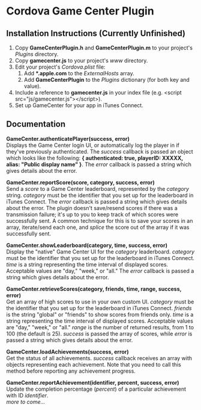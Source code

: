 # Cordova Game Center Plugin

## Installation Instructions (Currently Unfinished)

1. Copy __GameCenterPlugin.h__ and __GameCenterPlugin.m__ to your project's _Plugins_ directory.
2. Copy __gamecenter.js__ to your project's _www_ directory.
3. Edit your project's _Cordova.plist_ file:
	1. Add __*.apple.com__ to the _ExternalHosts_ array.
	2. Add __GameCenterPlugin__ to the _Plugins_ dictionary (for both key and value).
4. Include a reference to __gamecenter.js__ in your index file (e.g. &lt;script src="js/gamecenter.js"&gt;&lt;/script&gt;).
5. Set up GameCenter for your app in iTunes Connect.

## Documentation

__GameCenter.authenticatePlayer(success, error)__  
Displays the Game Center login UI, or automatically log the player in if they've previously authenticated. The _success_ callback is passed 
an object which looks like the following: __{ authenticated: true, playerID: XXXXX, alias: "Public display name" }__. The _error_ callback 
is passed a string which gives details about the error.

__GameCenter.reportScore(score, category, success, error)__  
Send a _score_ to a Game Center leaderboard, represented by the _category_ string. _category_ must be the identifier that you set up for the 
leaderboard in iTunes Connect. The _error_ callback is passed a string which gives details about the error. The plugin doesn't save/resend 
scores if there was a transmission failure; it's up to you to keep track of which scores were successfully sent. A common technique for this 
is to save your scores in an array, iterate/send each one, and _splice_ the score out of the array if it was successfully sent. 

__GameCenter.showLeaderboard(category, time, success, error)__  
Display the "native" Game Center UI for the _category_ leaderboard. _category_ must be the identifier that you set up for the 
leaderboard in iTunes Connect. _time_ is a string representing the time interval of displayed scores. Acceptable values are "day," "week," 
or "all." The _error_ callback is passed a string which gives details about the error. 

__GameCenter.retrieveScores(category, friends, time, range, success, error)__  
Get an array of high scores to use in your own custom UI. _category_ must be the identifier that you set up for the 
leaderboard in iTunes Connect. _friends_ is the string "global" or "friends" to show scores from friends only. _time_ 
is a string representing the time interval of displayed scores. Acceptable values are "day," "week," 
or "all." _range_ is the number of returned results, from 1 to 100 (the default is 25). _success_ is passed the array of scores, while
 _error_ is passed a string which gives details about the error. 

__GameCenter.loadAchievements(success, error)__  
Get the status of all achievements. _success_ callback receives an array with objects representing each achievement. Note that you need 
to call this method before reporting any achievement progress.

__GameCenter.reportAchievement(identifier, percent, success, error)__  
Update the completion percentage (_percent_) of a particular achievement with ID _identifier_.  
_more to come..._